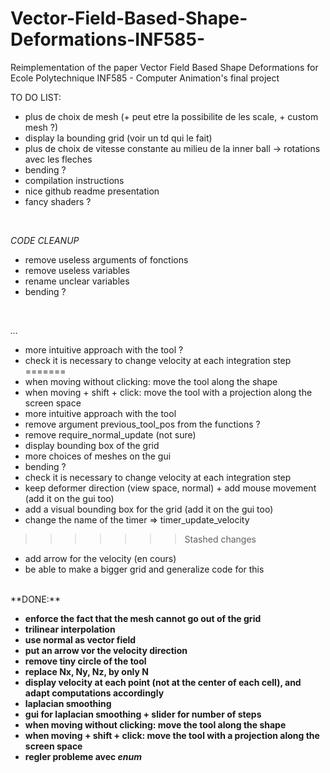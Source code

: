 # Vector-Field-Based-Shape-Deformations-INF585-
Reimplementation of the paper Vector Field Based Shape Deformations for Ecole Polytechnique INF585 - Computer Animation's final project

TO DO LIST:

- plus de choix de mesh (+ peut etre la possibilite de les scale, + custom mesh ?)
- display la bounding grid (voir un td qui le fait)
- plus de choix de vitesse constante au milieu de la inner ball -> rotations avec les fleches
- bending ?
- compilation instructions
- nice github readme presentation
- fancy shaders ?
</br>


_CODE CLEANUP_
- remove useless arguments of fonctions
- remove useless variables
- rename unclear variables
- bending ?
</br>

_..._
- more intuitive approach with the tool ?
- check it is necessary to change velocity at each integration step
=======
- when moving without clicking: move the tool along the shape
- when moving + shift + click: move the tool with a projection along the screen space
- more intuitive approach with the tool
- remove argument previous_tool_pos from the functions ?
- remove require_normal_update (not sure)
- display bounding box of the grid
- more choices of meshes on the gui
- bending ?
- check it is necessary to change velocity at each integration step
- keep deformer direction (view space, normal) + add mouse movement (add it on the gui too)
- add a visual bounding box for the grid (add it on the gui too)
- change the name of the timer => timer_update_velocity
>>>>>>> Stashed changes
- add arrow for the velocity (en cours)
- be able to make a bigger grid and generalize code for this

</br>
**DONE:**

- **enforce the fact that the mesh cannot go out of the grid**
- **trilinear interpolation**
- **use normal as vector field**
- **put an arrow vor the velocity direction**
- **remove tiny circle of the tool**
- **replace Nx, Ny, Nz, by only N**
- **display velocity at each point (not at the center of each cell), and adapt computations accordingly**
- **laplacian smoothing**
- **gui for laplacian smoothing + slider for number of steps**
- **when moving without clicking: move the tool along the shape**
- **when moving + shift + click: move the tool with a projection along the screen space**
- **regler probleme avec _enum_**
